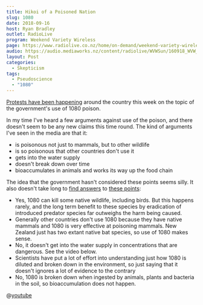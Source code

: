 ```yaml
---
title: Hikoi of a Poisoned Nation
slug: 1080
date: 2018-09-16
host: Ryan Bradley
outlet: RadioLive
program: Weekend Variety Wireless
page: https://www.radiolive.co.nz/home/on-demand/weekend-variety-wireless/2018/09/skeptical-thoughts--indian-scammers--alex-jones-losing-his-grip.html
audio: https://audio.mediaworks.nz/content/radiolive/WVWSun/160918_WVW_Skepticalthoughts.mp3
layout: Post
categories:
  - Skepticism
tags:
  - Pseudoscience
  - "1080"
---
```


[Protests have been happening](https://www.stuff.co.nz/national/106933934/protesters-make-a-nationwide-stand-against-1080) around the country this week on the topic of the government's use of 1080 poison.

<!-- more -->

In my time I've heard a few arguments against use of the poison, and there doesn't seem to be any new claims this time round. The kind of arguments I've seen in the media are that it:

- is poisonous not just to mammals, but to other wildlife
- is so poisonous that other countries don't use it
- gets into the water supply
- doesn't break down over time
- bioaccumulates in animals and works its way up the food chain

The idea that the government hasn't considered these points seems silly. It also doesn't take long to [find answers](https://www.forestandbird.org.nz/resources/frequently-asked-questions-about-1080) to [these points](https://ospri.co.nz/assets/Uploads/Documents/How-1080-Breaks-Down-in-Soil-Water.pdf):

- Yes, 1080 can kill some native wildlife, including birds. But this happens rarely, and the long term benefit to these species by eradication of introduced predator species far outweighs the harm being caused.
- Generally other countries don't use 1080 because they have native mammals and 1080 is very effective at poisoning mammals. New Zealand just has two extant native bat species, so use of 1080 makes sense.
- No, it doesn't get into the water supply in concentrations that are dangerous. See the video below.
- Scientists have put a lot of effort into understanding just how 1080 is diluted and broken down in the environment, so just saying that it doesn't ignores a lot of evidence to the contrary
- No, 1080 is broken down when ingested by animals, plants and bacteria in the soil, so bioaccumulation does not happen.

@[youtube](https://youtu.be/Mq4bcrq9o7A?t=43s)
